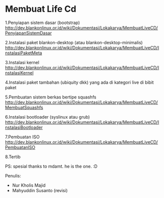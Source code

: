 # Membuat Life Cd

1.Penyiapan sistem dasar (bootstrap)
http://dev.blankonlinux.or.id/wiki/Dokumentasi/Lokakarya/MembuatLiveCD/PenyiapanSistemDasar 

2.Instalasi paket blankon-desktop (atau blankon-desktop-minimalis)
  http://dev.blankonlinux.or.id/wiki/Dokumentasi/Lokakarya/MembuatLiveCD/InstalasiPaketMeta

3.Instalasi kernel
  http://dev.blankonlinux.or.id/wiki/Dokumentasi/Lokakarya/MembuatLiveCD/InstalasiKernel 

4.Instalasi paket tambahan (ubiquity dkk) yang ada di kategori live di bibit paket

5.Pembuatan sistem berkas bertipe squashfs
  http://dev.blankonlinux.or.id/wiki/Dokumentasi/Lokakarya/MembuatLiveCD/MembuatSquashfs 

 6.Instalasi bootloader (syslinux atau grub)
   http://dev.blankonlinux.or.id/wiki/Dokumentasi/Lokakarya/MembuatLiveCD/InstalasiBootloader 

 7.Pembuatan ISO
   http://dev.blankonlinux.or.id/wiki/Dokumentasi/Lokakarya/MembuatLiveCD/PembuatanISO 

8.Tertib 

PS: spesial thanks to mdamt. he is the one. :D

Penulis:
* Nur Kholis Majid
* Mahyuddin Susanto (revisi) 
